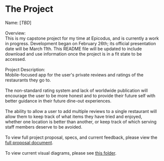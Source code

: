 # **The Project**
Name: [_TBD_]\
\
Overview:\
This is my capstone project for my time at Epicodus, and is currently a work in progress. Development began on February 26th; its official presentation date will be March 11th. This README file will be updated to include download and use information once the project is in a fit state to be accessed.\
\
Project Description:\
Mobile-focused app for the user's private reviews and ratings of the restaurants they go to.\
\
The non-standard rating system and lack of worldwide publication will encourage the user to be more honest and to provide their future self with better guidance in their future dine-out experiences.\
\
The ability to allow a user to add multiple reviews to a single restaurant will allow them to keep track of what items they have tried and enjoyed, whether one location is better than another, or keep track of which serving staff members deserve to be avoided.\
\
To view full project proposal, specs, and current feedback, please view the [full proposal document](capstone-proposal.md).\
\
To view current visual diagrams, please see [this folder](diagrams/).
